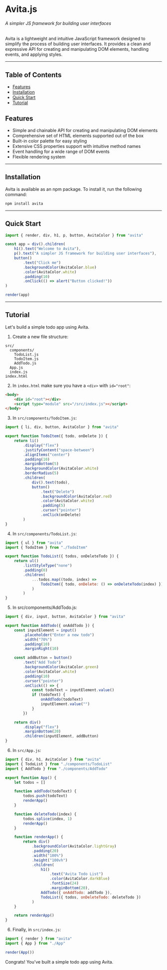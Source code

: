 # Avita.js

###### A simpler JS framework for building user interfaces

Avita is a lightweight and intuitive JavaScript framework designed to simplify the process of building user interfaces. It provides a clean and expressive API for creating and manipulating DOM elements, handling events, and applying styles.

---

## Table of Contents

-   [Features](#features)
-   [Installation](#installation)
-   [Quick Start](#quick-start)
-   [Tutorial](#tutorial)

## Features

-   Simple and chainable API for creating and manipulating DOM elements
-   Comprehensive set of HTML elements supported out of the box
-   Built-in color palette for easy styling
-   Extensive CSS properties support with intuitive method names
-   Event handling for a wide range of DOM events
-   Flexible rendering system

---

## Installation

Avita is available as an npm package. To install it, run the following command:

```bash
npm install avita
```

---

## Quick Start

```javascript
import { render, div, h1, p, button, AvitaColor } from "avita"

const app = div().children(
    h1().text("Welcome to Avita"),
    p().text("A simpler JS framework for building user interfaces"),
    button()
        .text("Click me")
        .backgroundColor(AvitaColor.blue)
        .color(AvitaColor.white)
        .padding(10)
        .onClick(() => alert("Button clicked!"))
)

render(app)
```

---

## Tutorial

Let's build a simple todo app using Avita.

1. Create a new file structure:

```
src/
  components/
    TodoList.js
    TodoItem.js
    AddTodo.js
  App.js
  index.js
index.html
```

2. In `index.html` make sure you have a `<div>` with `id="root"`:

```html
<body>
    <div id="root"></div>
    <script type="module" src="/src/index.js"></script>
</body>
```

3. In `src/components/TodoItem.js`:

```javascript
import { li, div, button, AvitaColor } from "avita"

export function TodoItem({ todo, onDelete }) {
    return li()
        .display("flex")
        .justifyContent("space-between")
        .alignItems("center")
        .padding(10)
        .marginBottom(5)
        .backgroundColor(AvitaColor.white)
        .borderRadius(5)
        .children(
            div().text(todo),
            button()
                .text("Delete")
                .backgroundColor(AvitaColor.red)
                .color(AvitaColor.white)
                .padding(5)
                .cursor("pointer")
                .onClick(onDelete)
        )
}
```

4. In `src/components/TodoList.js`:

```javascript
import { ul } from "avita"
import { TodoItem } from "./TodoItem"

export function TodoList({ todos, onDeleteTodo }) {
    return ul()
        .listStyleType("none")
        .padding(0)
        .children(
            ...todos.map((todo, index) =>
                TodoItem({ todo, onDelete: () => onDeleteTodo(index) })
            )
        )
}
```

5. In src/components/AddTodo.js:

```javascript
import { div, input, button, AvitaColor } from "avita"

export function AddTodo({ onAddTodo }) {
    const inputElement = input()
        .placeholder("Enter a new todo")
        .width("70%")
        .padding(10)
        .marginRight(10)

    const addButton = button()
        .text("Add Todo")
        .backgroundColor(AvitaColor.green)
        .color(AvitaColor.white)
        .padding(10)
        .cursor("pointer")
        .onClick(() => {
            const todoText = inputElement.value()
            if (todoText) {
                onAddTodo(todoText)
                inputElement.value("")
            }
        })

    return div()
        .display("flex")
        .marginBottom(20)
        .children(inputElement, addButton)
}
```

6. In `src/App.js`:

```javascript
import { div, h1, AvitaColor } from "avita"
import { TodoList } from "./components/TodoList"
import { AddTodo } from "./components/AddTodo"

export function App() {
    let todos = []

    function addTodo(todoText) {
        todos.push(todoText)
        renderApp()
    }

    function deleteTodo(index) {
        todos.splice(index, 1)
        renderApp()
    }

    function renderApp() {
        return div()
            .backgroundColor(AvitaColor.lightGray)
            .padding(20)
            .width("100%")
            .height("100vh")
            .children(
                h1()
                    .text("Avita Todo List")
                    .color(AvitaColor.darkBlue)
                    .fontSize(24)
                    .marginBottom(20),
                AddTodo({ onAddTodo: addTodo }),
                TodoList({ todos, onDeleteTodo: deleteTodo })
            )
    }

    return renderApp()
}
```

6. Finally, in `src/index.js`:

```javascript
import { render } from "avita"
import { App } from "./App"

render(App())
```

Congrats! You've built a simple todo app using Avita.
